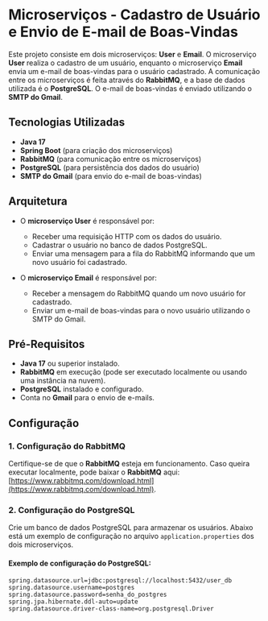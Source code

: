 # Microserviços - Cadastro de Usuário e Envio de E-mail de Boas-Vindas

Este projeto consiste em dois microserviços: **User** e **Email**. O microserviço **User** realiza o cadastro de um usuário, enquanto o microserviço **Email** envia um e-mail de boas-vindas para o usuário cadastrado. A comunicação entre os microserviços é feita através do **RabbitMQ**, e a base de dados utilizada é o **PostgreSQL**. O e-mail de boas-vindas é enviado utilizando o **SMTP do Gmail**.

## Tecnologias Utilizadas

- **Java 17**
- **Spring Boot** (para criação dos microserviços)
- **RabbitMQ** (para comunicação entre os microserviços)
- **PostgreSQL** (para persistência dos dados do usuário)
- **SMTP do Gmail** (para envio do e-mail de boas-vindas)

## Arquitetura

- O **microserviço User** é responsável por:
  - Receber uma requisição HTTP com os dados do usuário.
  - Cadastrar o usuário no banco de dados PostgreSQL.
  - Enviar uma mensagem para a fila do RabbitMQ informando que um novo usuário foi cadastrado.

- O **microserviço Email** é responsável por:
  - Receber a mensagem do RabbitMQ quando um novo usuário for cadastrado.
  - Enviar um e-mail de boas-vindas para o novo usuário utilizando o SMTP do Gmail.

## Pré-Requisitos

- **Java 17** ou superior instalado.
- **RabbitMQ** em execução (pode ser executado localmente ou usando uma instância na nuvem).
- **PostgreSQL** instalado e configurado.
- Conta no **Gmail** para o envio de e-mails.

## Configuração

### 1. Configuração do RabbitMQ

Certifique-se de que o **RabbitMQ** esteja em funcionamento. Caso queira executar localmente, pode baixar o **RabbitMQ** aqui: [https://www.rabbitmq.com/download.html](https://www.rabbitmq.com/download.html).

### 2. Configuração do PostgreSQL

Crie um banco de dados PostgreSQL para armazenar os usuários. Abaixo está um exemplo de configuração no arquivo `application.properties` dos dois microserviços.

#### Exemplo de configuração do PostgreSQL:

```properties
spring.datasource.url=jdbc:postgresql://localhost:5432/user_db
spring.datasource.username=postgres
spring.datasource.password=senha_do_postgres
spring.jpa.hibernate.ddl-auto=update
spring.datasource.driver-class-name=org.postgresql.Driver
